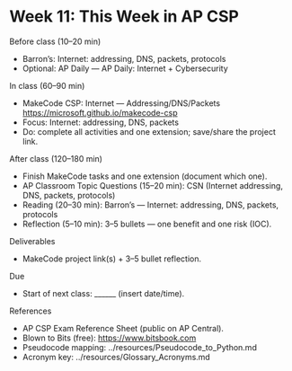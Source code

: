 # Week 11: This Week in AP CSP

Before class (10–20 min)
- Barron’s: Internet: addressing, DNS, packets, protocols
- Optional: AP Daily — AP Daily: Internet + Cybersecurity

In class (60–90 min)
- MakeCode CSP: Internet — Addressing/DNS/Packets
  https://microsoft.github.io/makecode-csp
- Focus: Internet: addressing, DNS, packets
- Do: complete all activities and one extension; save/share the project link.

After class (120–180 min)
- Finish MakeCode tasks and one extension (document which one).
- AP Classroom Topic Questions (15–20 min): CSN (Internet addressing, DNS, packets, protocols)
- Reading (20–30 min): Barron’s — Internet: addressing, DNS, packets, protocols
- Reflection (5–10 min): 3–5 bullets — one benefit and one risk (IOC).

Deliverables
- MakeCode project link(s) + 3–5 bullet reflection.

Due
- Start of next class: ______ (insert date/time).

References
- AP CSP Exam Reference Sheet (public on AP Central).
- Blown to Bits (free): https://www.bitsbook.com
- Pseudocode mapping: ../resources/Pseudocode_to_Python.md
- Acronym key: ../resources/Glossary_Acronyms.md
